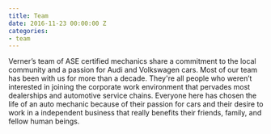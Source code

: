 ```yaml
---
title: Team
date: 2016-11-23 00:00:00 Z
categories:
- team
---
```


Verner’s team of ASE certified mechanics share a commitment to the local community and a passion for Audi and Volkswagen cars. Most of our team has been with us for more than a decade. They're all people who weren’t interested in joining the corporate work environment that pervades most dealerships and automotive service chains. Everyone here has chosen the life of an auto mechanic because of their passion for cars and their desire to work in a independent business that really benefits their friends, family, and fellow human beings.